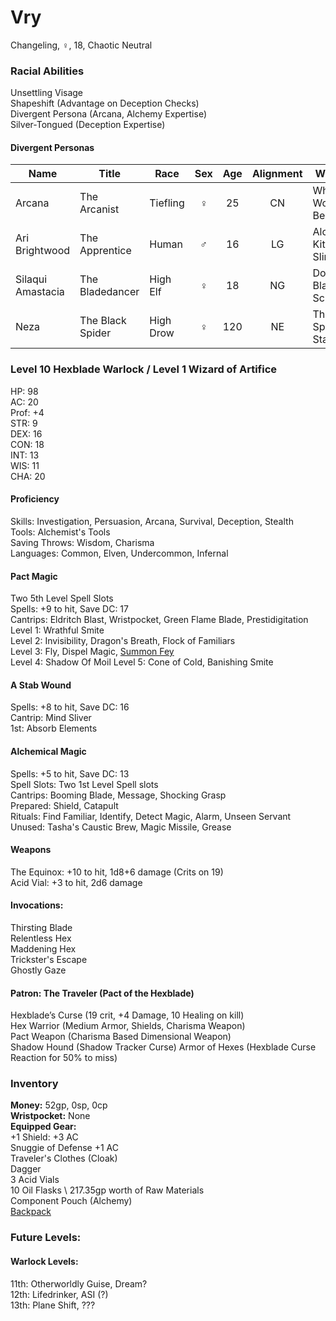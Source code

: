 # Vry 
Changeling, ♀, 18, Chaotic Neutral

### Racial Abilities
Unsettling Visage \
Shapeshift (Advantage on Deception Checks) \
Divergent Persona (Arcana, Alchemy Expertise) \
Silver-Tongued (Deception Expertise)

#### Divergent Personas
| Name              | Title             |   Race    | Sex | Age | Alignment |         Weapon         | Familiar |
| ----------------- | ----------------- | --------- |:---:|:---:|:---------:| ---------------------- | -------- |
| Arcana            | The Arcanist      | Tiefling  |  ♀  | 25  |    CN     | Whatever Work Best     | Gargoyle |
| Ari Brightwood    | The Apprentice    | Human     |  ♂  | 16  |    LG     | Alchemy Kit & Sling    | Octopus  |
| Silaqui Amastacia | The Bladedancer   | High Elf  |  ♀  | 18  |    NG     | Double-Bladed Scimitar | Owl      |
| Neza              | The Black Spider  | High Drow |  ♀  | 120 |    NE     | The Spider Staff       | Spider   |

### Level 10 Hexblade Warlock / Level 1 Wizard of Artifice
HP: 98 \
AC: 20 \
Prof: +4 \
STR: 9 \
DEX: 16 \
CON: 18 \
INT: 13 \
WIS: 11 \
CHA: 20

#### Proficiency
Skills: Investigation, Persuasion, Arcana, Survival, Deception, Stealth \
Tools: Alchemist's Tools \
Saving Throws: Wisdom, Charisma \
Languages: Common, Elven, Undercommon, Infernal 

#### Pact Magic
Two 5th Level Spell Slots \
Spells: +9 to hit, Save DC: 17 \
Cantrips: Eldritch Blast, Wristpocket, Green Flame Blade, Prestidigitation \
Level 1: Wrathful Smite \
Level 2: Invisibility, Dragon's Breath, Flock of Familiars \
Level 3: Fly, Dispel Magic, [Summon Fey](http://dnd5e.wikidot.com/spell:summon-fey) \
Level 4: Shadow Of Moil
Level 5: Cone of Cold, Banishing Smite

#### A Stab Wound
Spells: +8 to hit, Save DC: 16 \
Cantrip: Mind Sliver \
1st: Absorb Elements

#### Alchemical Magic
Spells: +5 to hit, Save DC: 13 \
Spell Slots: Two 1st Level Spell slots \
Cantrips: Booming Blade, Message, Shocking Grasp \
Prepared: Shield, Catapult \
Rituals: Find Familiar, Identify, Detect Magic, Alarm, Unseen Servant \
Unused: Tasha's Caustic Brew, Magic Missile, Grease 

#### Weapons 
The Equinox: +10 to hit, 1d8+6 damage (Crits on 19) \
Acid Vial: +3 to hit, 2d6 damage 

#### Invocations:
Thirsting Blade \
Relentless Hex \
Maddening Hex \
Trickster's Escape \
Ghostly Gaze


#### Patron: The Traveler (Pact of the Hexblade) 
Hexblade’s Curse (19 crit, +4 Damage, 10 Healing on kill) \
Hex Warrior (Medium Armor, Shields, Charisma Weapon) \
Pact Weapon (Charisma Based Dimensional Weapon) \
Shadow Hound (Shadow Tracker Curse)
Armor of Hexes (Hexblade Curse Reaction for 50% to miss)

### Inventory
**Money:** 52gp, 0sp, 0cp \
**Wristpocket:** None \
**Equipped Gear:** \
+1 Shield: +3 AC \
Snuggie of Defense +1 AC \
Traveler's Clothes (Cloak) \
Dagger \
3 Acid Vials \
10 Oil Flasks \ 
217.35gp worth of Raw Materials \
Component Pouch (Alchemy) \
[Backpack](https://github.com/DestinyVolt/D-D/blob/master/Vry/Inventory.md)

### Future Levels: 
#### Warlock Levels:
11th: Otherworldly Guise, Dream? \
12th: Lifedrinker, ASI (?) \
13th: Plane Shift, ???
